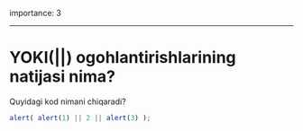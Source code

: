 importance: 3

---

# YOKI(||) ogohlantirishlarining natijasi nima?

Quyidagi kod nimani chiqaradi?

```js
alert( alert(1) || 2 || alert(3) );
```

